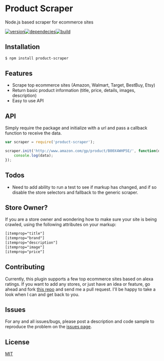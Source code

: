 # Product Scraper
Node.js based scraper for ecommerce sites

[![version](https://img.shields.io/npm/v/product-scraper.svg?style=flat-square)](https://www.npmjs.com/package/product-scraper)[![dependecies](https://david-dm.org/jonstuebe/product-scraper.svg)](https://www.npmjs.com/package/product-scraper)[![build](https://travis-ci.org/jonstuebe/product-scraper.svg?branch=master)](https://www.npmjs.com/package/product-scraper)

## Installation

```bash
$ npm install product-scraper
```

## Features

  * Scrape top ecommerce sites (Amazon, Walmart, Target, BestBuy, Etsy)
  * Return basic product information (title, price, details, images, description)
  * Easy to use API

## API
Simply require the package and initialize with a url and pass a callback function to receive the data.

```js
var scraper = require('product-scraper');

scraper.init('http://www.amazon.com/gp/product/B00X4WHP5E/', function(data){
	console.log(data);
});
```

## Todos

  * Need to add ability to run a test to see if markup has changed, and if so disable the store selectors and fallback to the generic scraper.

## Store Owner?

If you are a store owner and wondering how to make sure your site is being crawled, using the following attributes on your markup:

```html
[itemprop="title"]
[itemprop="brand"]
[itemprop="description"]
[itemprop="image"]
[itemprop="price"]
```

## Contributing
Currently, this plugin supports a few top ecommerce sites based on alexa ratings. If you want to add any stores, or just have an idea or feature, go ahead and fork [this repo](https://github.com/jonstuebe/product-scraper/) and send me a pull request. I'll be happy to take a look when I can and get back to you.

## Issues

For any and all issues/bugs, please post a description and code sample to reproduce the problem on the [issues page](https://github.com/jonstuebe/product-scraper/issues).

## License

  [MIT](LICENSE)